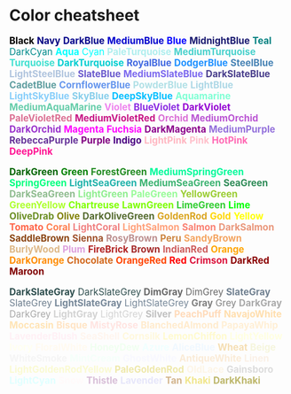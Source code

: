 <head>
  <link 
      rel="stylesheet" 
      type="text/css" 
      media="all" 
      href="../boilerplate/color"/>
  <link 
      rel="stylesheet" 
      type="text/css" 
      media="all" 
      href="../boilerplate/CSS.css"/>
  <link 
      href="https://fonts.googleapis.com/css?family=Fira+Mono:500&display=swap" 
      rel="stylesheet">

<style> 
</style>
</head>    

# Color cheatsheet
<span class="columns">
<big class="column">

<b style="color:Black">Black</b>
<b style="color:Navy">Navy</b>
<b style="color:DarkBlue">DarkBlue</b>
<b style="color:MediumBlue">MediumBlue</b>
<b style="color:Blue">Blue</b>
<b style="color:MidnightBlue">MidnightBlue</b>
<b style="color:Teal">Teal</b> <span style="color:DarkCyan">DarkCyan</span>
<b style="color:Aqua">Aqua</b> <span style="color:Cyan">Cyan</span>
<b style="color:PaleTurquoise">PaleTurquoise</b>
<b style="color:MediumTurquoise">MediumTurquoise</b>
<b style="color:Turquoise">Turquoise</b>
<b style="color:DarkTurquoise">DarkTurquoise</b>
<b style="color:RoyalBlue">RoyalBlue</b>
<b style="color:DodgerBlue">DodgerBlue</b>
<b style="color:SteelBlue">SteelBlue</b>
<b style="color:LightSteelBlue">LightSteelBlue</b>
<b style="color:SlateBlue">SlateBlue</b>
<b style="color:MediumSlateBlue">MediumSlateBlue</b>
<b style="color:DarkSlateBlue">DarkSlateBlue</b>
<b style="color:CadetBlue">CadetBlue</b>
<b style="color:CornflowerBlue">CornflowerBlue</b>
<b style="color:PowderBlue">PowderBlue</b>
<b style="color:LightBlue">LightBlue</b>
<b style="color:LightSkyBlue">LightSkyBlue</b>
<b style="color:SkyBlue">SkyBlue</b>
<b style="color:DeepSkyBlue">DeepSkyBlue</b>
<b style="color:Aquamarine">Aquamarine</b>
<b style="color:MediumAquaMarine">MediumAquaMarine</b>
<b style="color:Violet">Violet</b>
<b style="color:BlueViolet">BlueViolet</b>
<b style="color:DarkViolet">DarkViolet</b>
<b style="color:PaleVioletRed">PaleVioletRed</b>
<b style="color:MediumVioletRed">MediumVioletRed</b>
<b style="color:Orchid">Orchid</b>
<b style="color:MediumOrchid">MediumOrchid</b>
<b style="color:DarkOrchid">DarkOrchid</b>
<b style="color:Magenta">Magenta</b> <b style="color:Fuchsia">Fuchsia</b>
<b style="color:DarkMagenta">DarkMagenta</b>
<b style="color:MediumPurple">MediumPurple</b>
<b style="color:RebeccaPurple">RebeccaPurple</b>
<b style="color:Purple">Purple</b>
<b style="color:Indigo">Indigo</b>
<b style="color:LightPink">LightPink</b>
<b style="color:Pink">Pink</b>
<b style="color:HotPink">HotPink</b>
<b style="color:DeepPink">DeepPink</b>

</big>

<big class="column">

<b style="color:DarkGreen">DarkGreen</b>
<b style="color:Green">Green</b>
<b style="color:ForestGreen">ForestGreen</b>
<b style="color:MediumSpringGreen">MediumSpringGreen</b>
<b style="color:SpringGreen">SpringGreen</b>
<b style="color:LightSeaGreen">LightSeaGreen</b>
<b style="color:MediumSeaGreen">MediumSeaGreen</b>
<b style="color:SeaGreen">SeaGreen</b>
<b style="color:DarkSeaGreen">DarkSeaGreen</b>
<b style="color:LightGreen">LightGreen</b>
<b style="color:PaleGreen">PaleGreen</b>
<b style="color:YellowGreen">YellowGreen</b>
<b style="color:GreenYellow">GreenYellow</b>
<b style="color:Chartreuse">Chartreuse</b>
<b style="color:LawnGreen">LawnGreen</b>
<b style="color:LimeGreen">LimeGreen</b>
<b style="color:Lime">Lime</b>
<b style="color:OliveDrab">OliveDrab</b>
<b style="color:Olive">Olive</b>
<b style="color:DarkOliveGreen">DarkOliveGreen</b>
<b style="color:GoldenRod">GoldenRod</b>
<b style="color:Gold">Gold</b>
<b style="color:Yellow">Yellow</b>
<b style="color:Tomato">Tomato</b>
<b style="color:Coral">Coral</b>
<b style="color:LightCoral">LightCoral</b>
<b style="color:LightSalmon">LightSalmon</b>
<b style="color:Salmon">Salmon</b>
<b style="color:DarkSalmon">DarkSalmon</b>
<b style="color:SaddleBrown">SaddleBrown</b>
<b style="color:Sienna">Sienna</b>
<b style="color:RosyBrown">RosyBrown</b>
<b style="color:Peru">Peru</b>
<b style="color:SandyBrown">SandyBrown</b>
<b style="color:BurlyWood">BurlyWood</b>
<b style="color:Plum">Plum</b>
<b style="color:FireBrick">FireBrick</b>
<b style="color:Brown">Brown</b>
<b style="color:IndianRed">IndianRed</b>
<b style="color:Orange">Orange</b>
<b style="color:DarkOrange">DarkOrange</b>
<b style="color:Chocolate">Chocolate</b>
<b style="color:OrangeRed">OrangeRed</b>
<b style="color:Red">Red</b>
<b style="color:Crimson">Crimson</b>
<b style="color:DarkRed">DarkRed</b> <b style="color:Maroon">Maroon</b>

</big>

<big class="column">

<b style="color:DarkSlateGray">DarkSlateGray</b> <span style="color:DarkSlateGrey">DarkSlateGrey</span>
<b style="color:DimGray">DimGray</b> <span style="color:DimGrey">DimGrey</span>
<b style="color:SlateGray">SlateGray</b> <span style="color:SlateGrey">SlateGrey</span>
<b style="color:LightSlateGray">LightSlateGray</b> <span style="color:LightSlateGrey">LightSlateGrey</span>
<b style="color:Gray">Gray</b> <span style="color:Grey">Grey</span>
<b style="color:DarkGray">DarkGray</b> <span style="color:DarkGrey">DarkGrey</span>
<b style="color:LightGray">LightGray</b> <span style="color:LightGrey">LightGrey</span>
<b style="color:Silver">Silver</b>
<b style="color:PeachPuff">PeachPuff</b>
<b style="color:NavajoWhite">NavajoWhite</b>
<b style="color:Moccasin">Moccasin</b>
<b style="color:Bisque">Bisque</b>
<b style="color:MistyRose">MistyRose</b>
<b style="color:BlanchedAlmond">BlanchedAlmond</b>
<b style="color:PapayaWhip">PapayaWhip</b>
<b style="color:LavenderBlush">LavenderBlush</b>
<b style="color:SeaShell">SeaShell</b>
<b style="color:Cornsilk">Cornsilk</b>
<b style="color:LemonChiffon">LemonChiffon</b>
<b style="color:LightYellow">LightYellow</b>
<b style="color:Ivory">Ivory</b>
<b style="color:FloralWhite">FloralWhite</b>
<b style="color:HoneyDew">HoneyDew</b>
<b style="color:Azure">Azure</b>
<b style="color:AliceBlue">AliceBlue</b>
<b style="color:Wheat">Wheat</b>
<b style="color:Beige">Beige</b>
<b style="color:WhiteSmoke">WhiteSmoke</b>
<b style="color:MintCream">MintCream</b>
<b style="color:GhostWhite">GhostWhite</b>
<b style="color:AntiqueWhite">AntiqueWhite</b>
<b style="color:Linen">Linen</b>
<b style="color:LightGoldenRodYellow">LightGoldenRodYellow</b>
<b style="color:PaleGoldenRod">PaleGoldenRod</b>
<b style="color:OldLace">OldLace</b>
<b style="color:Gainsboro">Gainsboro</b>
<b style="color:LightCyan">LightCyan</b>
<b style="color:Snow">Snow</b>
<b style="color:Thistle">Thistle</b>
<b style="color:Lavender">Lavender</b>
<b style="color:Tan">Tan</b>
<b style="color:Khaki">Khaki</b>
<b style="color:DarkKhaki">DarkKhaki</b>

</big>
</span> 